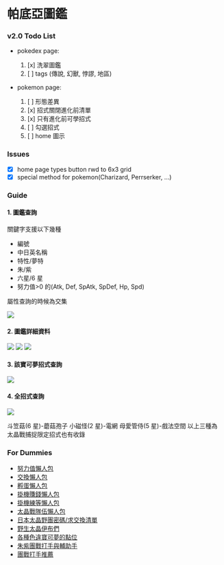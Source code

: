 # 帕底亞圖鑑

### v2.0 Todo List

- pokedex page:

  1. [x] 洗翠圖鑑
  2. [ ] tags (傳說, 幻獸, 悖謬, 地區)

- pokemon page:

  1. [ ] 形態差異
  2. [x] 招式關閉進化前清單
  3. [x] 只有進化前可學招式
  4. [ ] 勾選招式
  5. [ ] home 圖示

### Issues

- [x] home page types button rwd to 6x3 grid
- [x] special method for pokemon(Charizard, Perrserker, ...)

### Guide

#### 1. 圖鑑查詢

關鍵字支援以下幾種

- 編號
- 中日英名稱
- 特性/夢特
- 朱/紫
- 六星/6 星
- 努力值>0 的(Atk, Def, SpAtk, SpDef, Hp, Spd)

屬性查詢的時候為交集

![](doc/introduce/%E6%8A%95%E5%BD%B1%E7%89%871.png)

#### 2. 圖鑑詳細資料

![](doc/introduce/%E6%8A%95%E5%BD%B1%E7%89%872.png)
![](doc/introduce/%E6%8A%95%E5%BD%B1%E7%89%873.png)
![](doc/introduce/%E6%8A%95%E5%BD%B1%E7%89%874.png)

#### 3. 該寶可夢招式查詢

![](doc/introduce/%E6%8A%95%E5%BD%B1%E7%89%875.png)

#### 4. 全招式查詢

![](doc/introduce/%E6%8A%95%E5%BD%B1%E7%89%876.png)

斗笠菇(6 星)-蘑菇孢子
小磁怪(2 星)-電網
母愛管侍(5 星)-戲法空間
以上三種為太晶戰捕捉限定招式也有收錄

### For Dummies

- [努力值懶人包](https://forum.gamer.com.tw/C.php?bsn=1647&snA=119065)
- [交換懶人包](https://forum.gamer.com.tw/C.php?bsn=1647&snA=119388)
- [孵蛋懶人包](https://forum.gamer.com.tw/C.php?bsn=1647&snA=120138)
- [掛機賺錢懶人包](https://youtu.be/p1rneSpX98g)
- [掛機練等懶人包](https://youtu.be/sp9LKOJuK58)
- [太晶戰隊伍懶人包](https://forum.gamer.com.tw/C.php?bsn=1647&snA=120345)
- [日本太晶野團密碼/求交換清單](https://gamewith.jp/pokemon-sv/article/show/375234)
- [野生太晶伊布們](https://youtu.be/fX0uqTbQVxw)
- [各種色違寶可夢的點位](https://forum.gamer.com.tw/C.php?bsn=1647&snA=121134)
- [朱紫團戰打手與輔助手](http://www.ptt.cc/bbs/PokeMon/M.1672875869.A.EA9.html)
- [團戰打手推薦](https://forum.gamer.com.tw/C.php?bsn=1647&snA=122237&tnum=6)
